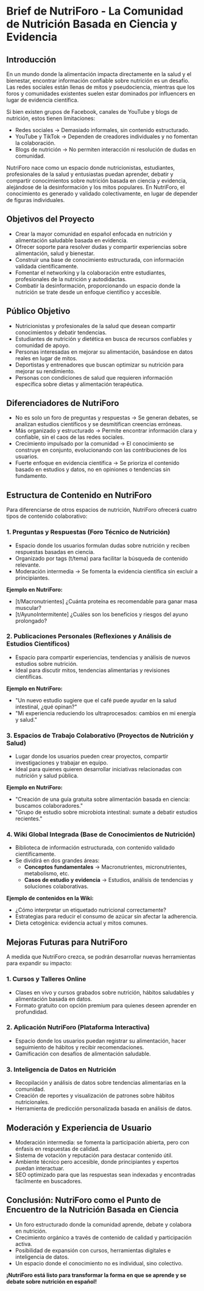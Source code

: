 # Brief de NutriForo - La Comunidad de Nutrición Basada en Ciencia y Evidencia

## Introducción

En un mundo donde la alimentación impacta directamente en la salud y el bienestar, encontrar información confiable sobre nutrición es un desafío. Las redes sociales están llenas de mitos y pseudociencia, mientras que los foros y comunidades existentes suelen estar dominados por influencers en lugar de evidencia científica.

Si bien existen grupos de Facebook, canales de YouTube y blogs de nutrición, estos tienen limitaciones:
- Redes sociales → Demasiado informales, sin contenido estructurado.
- YouTube y TikTok → Dependen de creadores individuales y no fomentan la colaboración.
- Blogs de nutrición → No permiten interacción ni resolución de dudas en comunidad.

NutriForo nace como un espacio donde nutricionistas, estudiantes, profesionales de la salud y entusiastas puedan aprender, debatir y compartir conocimientos sobre nutrición basada en ciencia y evidencia, alejándose de la desinformación y los mitos populares. En NutriForo, el conocimiento es generado y validado colectivamente, en lugar de depender de figuras individuales.

## Objetivos del Proyecto

- Crear la mayor comunidad en español enfocada en nutrición y alimentación saludable basada en evidencia.
- Ofrecer soporte para resolver dudas y compartir experiencias sobre alimentación, salud y bienestar.
- Construir una base de conocimiento estructurada, con información validada científicamente.
- Fomentar el networking y la colaboración entre estudiantes, profesionales de la nutrición y autodidactas.
- Combatir la desinformación, proporcionando un espacio donde la nutrición se trate desde un enfoque científico y accesible.

## Público Objetivo

- Nutricionistas y profesionales de la salud que desean compartir conocimientos y debatir tendencias.
- Estudiantes de nutrición y dietética en busca de recursos confiables y comunidad de apoyo.
- Personas interesadas en mejorar su alimentación, basándose en datos reales en lugar de mitos.
- Deportistas y entrenadores que buscan optimizar su nutrición para mejorar su rendimiento.
- Personas con condiciones de salud que requieren información específica sobre dietas y alimentación terapéutica.

## Diferenciadores de NutriForo

- No es solo un foro de preguntas y respuestas → Se generan debates, se analizan estudios científicos y se desmitifican creencias erróneas.
- Más organizado y estructurado → Permite encontrar información clara y confiable, sin el caos de las redes sociales.
- Crecimiento impulsado por la comunidad → El conocimiento se construye en conjunto, evolucionando con las contribuciones de los usuarios.
- Fuerte enfoque en evidencia científica → Se prioriza el contenido basado en estudios y datos, no en opiniones o tendencias sin fundamento.

## Estructura de Contenido en NutriForo

Para diferenciarse de otros espacios de nutrición, NutriForo ofrecerá cuatro tipos de contenido colaborativo:

### 1. Preguntas y Respuestas (Foro Técnico de Nutrición)

- Espacio donde los usuarios formulan dudas sobre nutrición y reciben respuestas basadas en ciencia.
- Organizado por tags (t/tema) para facilitar la búsqueda de contenido relevante.
- Moderación intermedia → Se fomenta la evidencia científica sin excluir a principiantes.

**Ejemplo en NutriForo:**
- [t/Macronutrientes] ¿Cuánta proteína es recomendable para ganar masa muscular?
- [t/AyunoIntermitente] ¿Cuáles son los beneficios y riesgos del ayuno prolongado?

### 2. Publicaciones Personales (Reflexiones y Análisis de Estudios Científicos)

- Espacio para compartir experiencias, tendencias y análisis de nuevos estudios sobre nutrición.
- Ideal para discutir mitos, tendencias alimentarias y revisiones científicas.

**Ejemplo en NutriForo:**
- "Un nuevo estudio sugiere que el café puede ayudar en la salud intestinal, ¿qué opinan?"
- "Mi experiencia reduciendo los ultraprocesados: cambios en mi energía y salud."

### 3. Espacios de Trabajo Colaborativo (Proyectos de Nutrición y Salud)

- Lugar donde los usuarios pueden crear proyectos, compartir investigaciones y trabajar en equipo.
- Ideal para quienes quieren desarrollar iniciativas relacionadas con nutrición y salud pública.

**Ejemplo en NutriForo:**
- "Creación de una guía gratuita sobre alimentación basada en ciencia: buscamos colaboradores."
- "Grupo de estudio sobre microbiota intestinal: sumate a debatir estudios recientes."

### 4. Wiki Global Integrada (Base de Conocimientos de Nutrición)

- Biblioteca de información estructurada, con contenido validado científicamente.
- Se dividirá en dos grandes áreas:
  - **Conceptos fundamentales** → Macronutrientes, micronutrientes, metabolismo, etc.
  - **Casos de estudio y evidencia** → Estudios, análisis de tendencias y soluciones colaborativas.

**Ejemplo de contenidos en la Wiki:**
- ¿Cómo interpretar un etiquetado nutricional correctamente?
- Estrategias para reducir el consumo de azúcar sin afectar la adherencia.
- Dieta cetogénica: evidencia actual y mitos comunes.

## Mejoras Futuras para NutriForo

A medida que NutriForo crezca, se podrán desarrollar nuevas herramientas para expandir su impacto:

### 1. Cursos y Talleres Online

- Clases en vivo y cursos grabados sobre nutrición, hábitos saludables y alimentación basada en datos.
- Formato gratuito con opción premium para quienes deseen aprender en profundidad.

### 2. Aplicación NutriForo (Plataforma Interactiva)

- Espacio donde los usuarios puedan registrar su alimentación, hacer seguimiento de hábitos y recibir recomendaciones.
- Gamificación con desafíos de alimentación saludable.

### 3. Inteligencia de Datos en Nutrición

- Recopilación y análisis de datos sobre tendencias alimentarias en la comunidad.
- Creación de reportes y visualización de patrones sobre hábitos nutricionales.
- Herramienta de predicción personalizada basada en análisis de datos.

## Moderación y Experiencia de Usuario

- Moderación intermedia: se fomenta la participación abierta, pero con énfasis en respuestas de calidad.
- Sistema de votación y reputación para destacar contenido útil.
- Ambiente técnico pero accesible, donde principiantes y expertos puedan interactuar.
- SEO optimizado para que las respuestas sean indexadas y encontradas fácilmente en buscadores.

## Conclusión: NutriForo como el Punto de Encuentro de la Nutrición Basada en Ciencia

- Un foro estructurado donde la comunidad aprende, debate y colabora en nutrición.
- Crecimiento orgánico a través de contenido de calidad y participación activa.
- Posibilidad de expansión con cursos, herramientas digitales e inteligencia de datos.
- Un espacio donde el conocimiento no es individual, sino colectivo.

**¡NutriForo está listo para transformar la forma en que se aprende y se debate sobre nutrición en español!**
